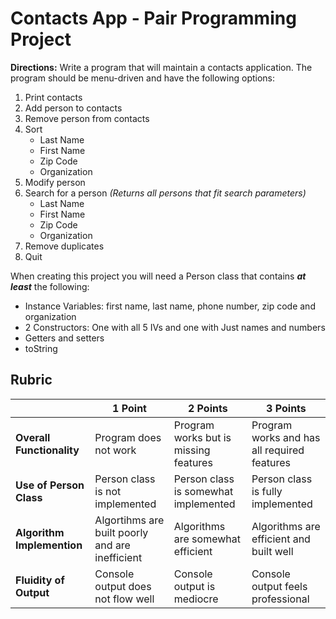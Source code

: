 # Contacts App - Pair Programming Project
**Directions:** Write a program that will maintain a contacts application. The program should be menu-driven and have the following options:

1. Print contacts
2. Add person to contacts
3. Remove person from contacts
4. Sort
    - Last Name
    - First Name
    - Zip Code
    - Organization
5. Modify person
6. Search for a person *(Returns all persons that fit search parameters)*
    - Last Name
    - First Name
    - Zip Code
    - Organization
7. Remove duplicates
8. Quit

When creating this project you will need a Person class that contains ***at least*** the following:
- Instance Variables: first name, last name, phone number, zip code and organization
- 2 Constructors: One with all 5 IVs and one with Just names and numbers
- Getters and setters
- toString

## Rubric

| | 1 Point | 2 Points | 3 Points |
|:-|---------|----------|----------|
|**Overall Functionality**|Program does not work|Program works but is missing features|Program works and has all required features|
|**Use of Person Class**|Person class is not implemented|Person class is somewhat implemented|Person class is fully implemented|
|**Algorithm Implemention**|Algortihms are built poorly and are inefficient|Algorithms are somewhat efficient|Algorithms are efficient and built well|
|**Fluidity of Output**|Console output does not flow well|Console output is mediocre|Console output feels professional|